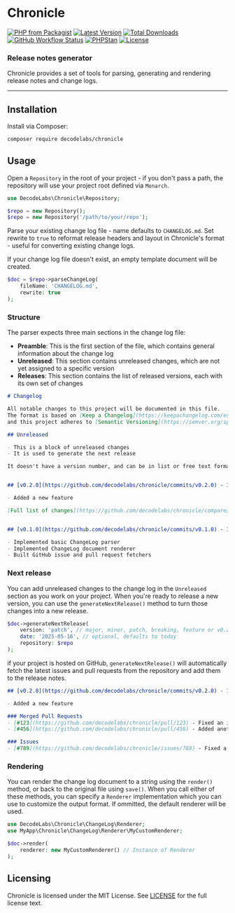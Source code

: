 # Chronicle

[![PHP from Packagist](https://img.shields.io/packagist/php-v/decodelabs/chronicle?style=flat)](https://packagist.org/packages/decodelabs/chronicle)
[![Latest Version](https://img.shields.io/packagist/v/decodelabs/chronicle.svg?style=flat)](https://packagist.org/packages/decodelabs/chronicle)
[![Total Downloads](https://img.shields.io/packagist/dt/decodelabs/chronicle.svg?style=flat)](https://packagist.org/packages/decodelabs/chronicle)
[![GitHub Workflow Status](https://img.shields.io/github/actions/workflow/status/decodelabs/chronicle/integrate.yml?branch=develop)](https://github.com/decodelabs/chronicle/actions/workflows/integrate.yml)
[![PHPStan](https://img.shields.io/badge/PHPStan-enabled-44CC11.svg?longCache=true&style=flat)](https://github.com/phpstan/phpstan)
[![License](https://img.shields.io/packagist/l/decodelabs/chronicle?style=flat)](https://packagist.org/packages/decodelabs/chronicle)

### Release notes generator

Chronicle provides a set of tools for parsing, generating and rendering release notes and change logs.

---

## Installation

Install via Composer:

```bash
composer require decodelabs/chronicle
```

## Usage

Open a `Repository` in the root of your project - if you don't pass a path, the repository will use your project root defined via `Monarch`.

```php
use DecodeLabs\Chronicle\Repository;

$repo = new Repository();
$repo = new Repository('/path/to/your/repo');
```

Parse your existing change log file - name defaults to `CHANGELOG.md`. Set rewrite to `true` to reformat release headers and layout in Chronicle's format - useful for converting existing change logs.

If your change log file doesn't exist, an empty template document will be created.

```php
$doc = $repo->parseChangeLog(
    fileName: 'CHANGELOG.md',
    rewrite: true
);
```

### Structure

The parser expects three main sections in the change log file:

- **Preamble**: This is the first section of the file, which contains general information about the change log
- **Unreleased**: This section contains unreleased changes, which are not yet assigned to a specific version
- **Releases**: This section contains the list of released versions, each with its own set of changes

```markdown
# Changelog

All notable changes to this project will be documented in this file.
The format is based on [Keep a Changelog](https://keepachangelog.com/en/1.0.0/),
and this project adheres to [Semantic Versioning](https://semver.org/spec/v2.0.0.html).

## Unreleased

- This is a block of unreleased changes
- It is used to generate the next release

It doesn't have a version number, and can be in list or free text format. It just requires an "Unreleased" header.


## [v0.2.0](https://github.com/decodelabs/chronicle/commits/v0.2.0) - 16th May 2025

- Added a new feature

[Full list of changes](https://github.com/decodelabs/chronicle/compare/v0.1.0...v0.2.0)


## [v0.1.0](https://github.com/decodelabs/chronicle/commits/v0.1.0) - 15th May 2025

- Implemented basic ChangeLog parser
- Implemented ChangeLog document renderer
- Built GitHub issue and pull request fetchers
```

### Next release

You can add unreleased changes to the change log in the `Unreleased` section as you work on your project. When you're ready to release a new version, you can use the `generateNextRelease()` method to turn those changes into a new release.

```php
$doc->generateNextRelease(
    version: 'patch', // major, minor, patch, breaking, feature or v0.2.0
    date: '2025-05-16', // optional, defaults to today
    repository: $repo
);
```

if your project is hosted on GitHub, `generateNextRelease()` will automatically fetch the latest issues and pull requests from the repository and add them to the release notes.

```markdown
## [v0.2.0](https://github.com/decodelabs/chronicle/commits/v0.2.0) - 16th May 2025

- Added a new feature

### Merged Pull Requests
- [#123](https://github.com/decodelabs/chronicle/pull/123) - Fixed an issue
- [#456](https://github.com/decodelabs/chronicle/pull/456) - Added another new feature

### Issues
- [#789](https://github.com/decodelabs/chronicle/issues/789) - Fixed a bug
```

### Rendering

You can render the change log document to a string using the `render()` method, or back to the original file using `save()`. When you call either of these methods, you can specify a `Renderer` implementation which you can use to customize the output format. If ommitted, the default renderer will be used.

```php
use DecodeLabs\Chronicle\ChangeLog\Renderer;
use MyApp\Chronicle\ChangeLog\Renderer\MyCustomRenderer;

$doc->render(
    renderer: new MyCustomRenderer() // Instance of Renderer
);
```


## Licensing

Chronicle is licensed under the MIT License. See [LICENSE](./LICENSE) for the full license text.
